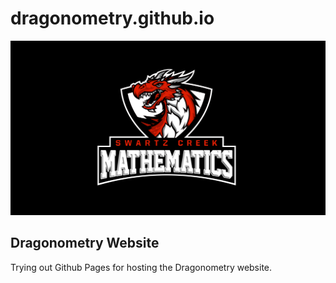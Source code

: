 # dragonometry.github.io

![Logo](wider-logo.PNG)

## Dragonometry Website

Trying out Github Pages for hosting the Dragonometry website.

